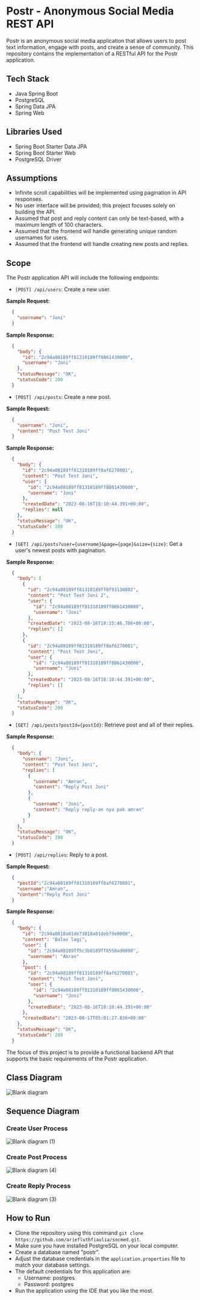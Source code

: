 # Postr - Anonymous Social Media REST API

Postr is an anonymous social media application that allows users to post text information, engage with posts, and create
a sense of community. This repository contains the implementation of a RESTful API for the Postr application.

## Tech Stack
- Java Spring Boot
- PostgreSQL
- Spring Data JPA
- Spring Web

## Libraries Used
- Spring Boot Starter Data JPA
- Spring Boot Starter Web
- PostgreSQL Driver

## Assumptions
- Infinite scroll capabilities will be implemented using pagination in API responses.
- No user interface will be provided; this project focuses solely on building the API.
- Assumed that post and reply content can only be text-based, with a maximum length of 100 characters.
- Assumed that the frontend will handle generating unique random usernames for users.
- Assumed that the frontend will handle creating new posts and replies.

## Scope
The Postr application API will include the following endpoints:
- `[POST] /api/users`: Create a new user.
  
**Sample Request:**
```json
  {
    "username": "Joni"
  }
  ```

**Sample Response:**
```json
  {
    "body": {
      "id": "2c94a08189ff81310189ff8861430000",
      "username": "Joni"
    },
    "statusMessage": "OK",
    "statusCode": 200
  }
  ```
- `[POST] /api/posts`: Create a new post.

**Sample Request:**
```json
  {
    "username": "Joni",
    "content": "Post Test Joni"
  }
  ```
**Sample Response:**
```json
  {
    "body": {
      "id": "2c94a08189ff81310189ff8af6270001",
      "content": "Post Test Joni",
      "user": {
        "id": "2c94a08189ff81310189ff8861430000",
        "username": "Joni"
      },
      "createdDate": "2023-08-16T18:10:44.391+00:00",
      "replies": null
    },
    "statusMessage": "OK",
    "statusCode": 200
  }
  ```
- `[GET] /api/posts?user={username}&page={page}&size={size}`: Get a user's newest posts with pagination.

**Sample Response:**
```json
  {
    "body": [
      {
        "id": "2c94a08189ff81310189ff8f93130002",
        "content": "Post Test Joni 2",
        "user": {
          "id": "2c94a08189ff81310189ff8861430000",
          "username": "Joni"
        },
        "createdDate": "2023-08-16T18:15:46.706+00:00",
        "replies": []
      },
      {
        "id": "2c94a08189ff81310189ff8af6270001",
        "content": "Post Test Joni",
        "user": {
          "id": "2c94a08189ff81310189ff8861430000",
          "username": "Joni"
        },
        "createdDate": "2023-08-16T18:10:44.391+00:00",
        "replies": []
      }
    ],
    "statusMessage": "OK",
    "statusCode": 200
  }
  ```
- `[GET] /api/posts?postId={postId}`: Retrieve post and all of their replies.
 
**Sample Response:**
```json
  {
    "body": {
      "username": "Joni",
      "content": "Post Test Joni",
      "replies": [
        {
          "username": "Amran",
          "content": "Reply Post Joni"
        },
        {
          "username": "Joni",
          "content": "Reply reply-an nya pak amran"
        }
      ]
    },
    "statusMessage": "OK",
    "statusCode": 200
  }
  ```
- `[POST] /api/replies`: Reply to a post.

**Sample Request:**
```json
  {
    "postId":"2c94a08189ff81310189ff8af6270001",
    "username":"Amran",
    "content":"Reply Post Joni"
  }
  ```
**Sample Response:**
```json
  {
    "body": {
      "id": "2c94a0818a01de73018a01deb79e0000",
      "content": "Balas lagi",
      "user": {
        "id": "2c94a08189ff5c3b0189ff6550ad0000",
        "username": "Amran"
      },
      "post": {
        "id": "2c94a08189ff81310189ff8af6270001",
        "content": "Post Test Joni",
        "user": {
          "id": "2c94a08189ff81310189ff8861430000",
          "username": "Joni"
        },
        "createdDate": "2023-08-16T18:10:44.391+00:00"
      },
      "createdDate": "2023-08-17T05:01:27.836+00:00"
    },
    "statusMessage": "OK",
    "statusCode": 200
  }
  ```
  The focus of this project is to provide a functional backend API that supports the basic requirements of the Postr
  application.

## Class Diagram
![Blank diagram](https://github.com/ariefluthfiaulia/socmed/assets/30741134/88a22fc8-d550-4850-8fe5-4f7d3b60db1b)

## Sequence Diagram
### Create User Process
![Blank diagram (1)](https://github.com/ariefluthfiaulia/socmed/assets/30741134/2d6cd45d-f479-490b-85fb-2b131ea6fb2a)

### Create Post Process
![Blank diagram (4)](https://github.com/ariefluthfiaulia/socmed/assets/30741134/440dc7cb-87da-4c29-9c70-5db5f46b1af8)

### Create Reply Process
![Blank diagram (3)](https://github.com/ariefluthfiaulia/socmed/assets/30741134/50880d94-a64e-4411-8d91-47a7fe753b36)

## How to Run
- Clone the repository using this command `git clone https://github.com/ariefluthfiaulia/socmed.git`.
- Make sure you have installed PostgreSQL on your local computer.
- Create a database named "postr".
- Adjust the database credentials in the `application.properties` file to match your database settings.
- The default credentials for this application are:
  - Username: postgres
  - Password: postgres
- Run the application using the IDE that you like the most.
